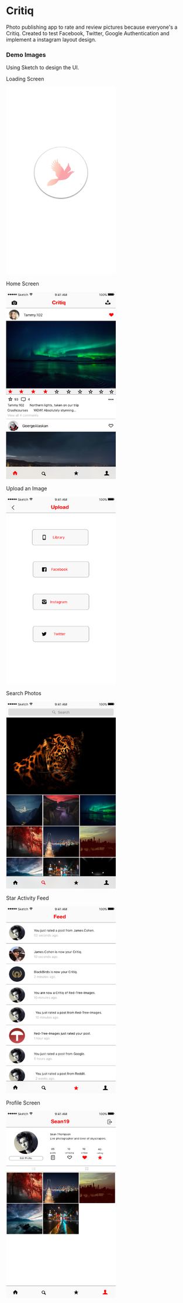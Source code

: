 # Critiq

Photo publishing app to rate and review pictures because everyone's a Critiq. Created to test Facebook, Twitter, Google Authentication and implement a instagram layout design.

### Demo Images

Using Sketch to design the UI.

Loading Screen
<p float="left">
<img src="https://github.com/RushanB/Critiq/blob/master/Demo%20Images/Loading.png" width="300" height="510">
</p>

Home Screen
<p float="left">
<img src="https://github.com/RushanB/Critiq/blob/master/Demo%20Images/Home.png" width="300" height="510">
</p>


Upload an Image
<p float="left">
<img src="https://github.com/RushanB/Critiq/blob/master/Demo%20Images/Upload.png" width="300" height="510">
</p>


Search Photos
<p float="left">
<img src="https://github.com/RushanB/Critiq/blob/master/Demo%20Images/Search.png" width="300" height="510">
</p>


Star Activity Feed
<p float="left">
<img src="https://github.com/RushanB/Critiq/blob/master/Demo%20Images/Activity.png" width="300" height="510">
</p>


Profile Screen
<p float="left">
<img src="https://github.com/RushanB/Critiq/blob/master/Demo%20Images/Profile.png" width="300" height="510">
</p>
